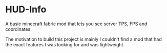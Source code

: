 # HUD-Info

A basic minecraft fabric mod that lets you see server TPS, FPS and coordinates. 

The motivation to build this project is mainly I couldn't find a mod that had the exact features I was looking for and was lightweight. 
